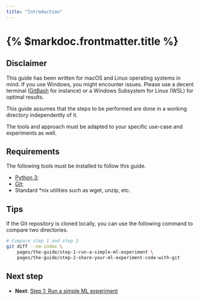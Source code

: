 ```yaml
---
title: "Introduction"
---
```


# {% $markdoc.frontmatter.title %}

## Disclaimer

This guide has been written for macOS and Linux operating systems in mind. If you use Windows, you might encounter issues. Please use a decent terminal ([GitBash](https://gitforwindows.org/) for instance) or a Windows Subsystem for Linux (WSL) for optimal results.

This guide assumes that the steps to be performed are done in a working directory independently of it.

The tools and approach must be adapted to your specific use-case and experiments as well.

## Requirements

The following tools must be installed to follow this guide.

- [Python 3](https://www.python.org/downloads/);
- [Git](https://git-scm.com/);
- Standard *nix utilities such as wget, unzip, etc.

## Tips

If the Git repository is cloned locally, you can use the following command to compare two directories.

```sh
# Compare step 1 and step 2
git diff --no-index \
    pages/the-guide/step-1-run-a-simple-ml-experiment \
    pages/the-guide/step-2-share-your-ml-experiment-code-with-git
```

## Next step

- **Next**: [Step 1: Run a simple ML experiment](/the-guide/step-1-run-a-simple-ml-experiment)
